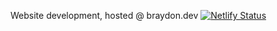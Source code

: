 Website development, hosted @ braydon.dev
[![Netlify Status](https://api.netlify.com/api/v1/badges/7b01578f-217a-4b38-bf67-273e40c96fe3/deploy-status)](https://app.netlify.com/sites/keen-neumann-f24453/deploys)